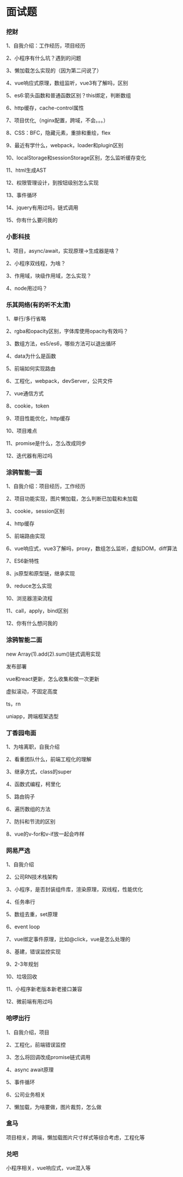 # 面试题

### 挖财

1、自我介绍：工作经历，项目经历

2、小程序有什么坑？遇到的问题

3、懒加载怎么实现的（因为第二问说了）

4、vue响应式原理，数组监听，vue3有了解吗，区别

5、es6:箭头函数和普通函数区别？this绑定，判断数组

6、http缓存，cache-control属性

7、项目优化,（nginx配置，跨域，不会。。。）

8、CSS：BFC，隐藏元素，重排和重绘，flex

9、最近有学什么，webpack，loader和plugin区别

10、localStorage和sessionStorage区别，怎么监听缓存变化

11、html生成AST

12、权限管理设计，到按钮级别怎么实现

13、事件循环

14、jquery有用过吗，链式调用

15、你有什么要问我的

### 小影科技

1、项目，async/await，实现原理->生成器是啥？

2、小程序双线程，为啥？

3、作用域，块级作用域，怎么实现？

4、node用过吗？

### 乐其网络(有的听不太清)

1、单行/多行省略

2、rgba和opacity区别，字体库使用opacity有效吗？

3、数组方法，es5/es6，哪些方法可以退出循环

4、data为什么是函数

5、前端如何实现路由

6、工程化，webpack，devServer，公共文件

7、vue通信方式

8、cookie，token

9、项目性能优化，http缓存

10、项目难点

11、promise是什么，怎么改成同步

12、迭代器有用过吗

### 涂鸦智能一面

1、自我介绍：项目经历，工作经历

2、项目功能实现，图片懒加载，怎么判断已加载和未加载

3、cookie，session区别

4、http缓存

5、前端路由实现

6、vue响应式，vue3了解吗，proxy，数组怎么监听，虚拟DOM，diff算法

7、ES6新特性

8、js原型和原型链，继承实现

9、reduce怎么实现

10、浏览器渲染流程

11、call，apply，bind区别

12、你有什么想问我的

### 涂鸦智能二面

new Array(1).add(2).sum()链式调用实现

发布部署

vue和react更新，怎么收集和做一次更新

虚拟滚动，不固定高度

ts，rn

uniapp，跨端框架选型

### 丁香园电面

1、为啥离职，自我介绍

2、看重团队什么，前端工程化的理解

3、继承方式，class的super

4、函数式编程，柯里化

5、路由钩子

6、遍历数组的方法

7、防抖和节流的区别

8、vue的v-for和v-if放一起会咋样

### 网易严选

1、自我介绍

2、公司RN技术栈架构

3、小程序，是否封装组件库，渲染原理，双线程，性能优化

4、任务串行

5、数组去重，set原理

6、event loop

7、vue绑定事件原理，比如@click，vue是怎么处理的

8、基建，错误监控实现

9、2-3年规划

10、垃圾回收

11、小程序新老版本新老接口兼容

12、微前端有用过吗

### 哈啰出行

1、自我介绍，项目

2、工程化，前端错误监控

3、怎么将回调改成promise链式调用

4、async await原理

5、事件循环

6、公司业务相关

7、懒加载，为啥要做，图片裁剪，怎么做

### 盒马

项目相关，跨端，懒加载图片尺寸样式等综合考虑，工程化等

### 兑吧

小程序相关，vue响应式，vue混入等
